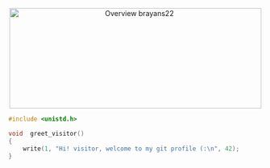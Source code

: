 <p align="center">
  <img src = "https://github.com/brayans22/brayans22/assets/90729742/8f62ef5c-d73f-4d37-8267-a8544f72b86e"       
       alt = "Overview brayans22" width=500 height="200">
</p>

```c
#include <unistd.h>

void  greet_visitor()
{
    write(1, "Hi! visitor, welcome to my git profile (:\n", 42);
}
```
